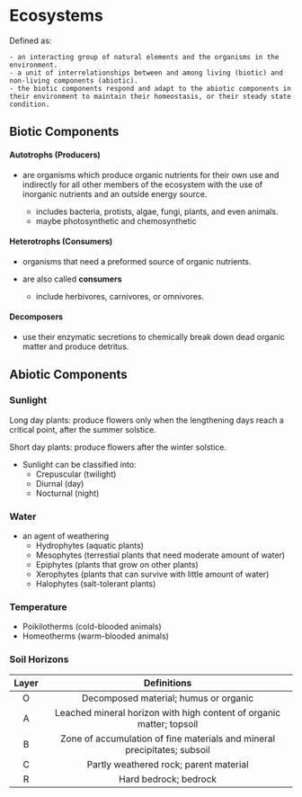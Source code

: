 # Ecosystems

Defined as:

    - an interacting group of natural elements and the organisms in the environment.
    - a unit of interrelationships between and among living (biotic) and non-living components (abiotic).
    - the biotic components respond and adapt to the abiotic components in their environment to maintain their homeostasis, or their steady state condition.


## Biotic Components

#### Autotrophs (Producers)
- are organisms which produce organic nutrients for their own use and indirectly for all other members of the ecosystem with the use of inorganic nutrients and an outside energy source.

    - includes bacteria, protists, algae, fungi, plants, and even animals.
    - maybe photosynthetic and chemosynthetic

#### Heterotrophs (Consumers)
- organisms that need a preformed source of organic nutrients.
- are also called **consumers**

    - include herbivores, carnivores, or omnivores.

#### Decomposers
- use their enzymatic secretions to chemically break down dead organic matter and produce detritus.

## Abiotic Components

### Sunlight

Long day plants: produce flowers only when the lengthening days reach a critical point, after the summer solstice.

Short day plants: produce flowers after the winter solstice.

- Sunlight can be classified into:
    - Crepuscular (twilight)
    - Diurnal (day)
    - Nocturnal (night)

### Water

- an agent of weathering
    - Hydrophytes (aquatic plants)
    - Mesophytes (terrestial plants that need moderate amount of water)
    - Epiphytes (plants that grow on other plants)
    - Xerophytes (plants that can survive with little amount of water)
    - Halophytes (salt-tolerant plants)


### Temperature

- Poikilotherms (cold-blooded animals)
- Homeotherms (warm-blooded animals)

### Soil Horizons

| Layer | Definitions |
| :---: | :---------: |
|   O   | Decomposed material; humus or organic |
|   A   | Leached mineral horizon with high content of organic matter; topsoil |
|   B   | Zone of accumulation of fine materials and mineral precipitates; subsoil |
|   C   | Partly weathered rock; parent material |
|   R   | Hard bedrock; bedrock |